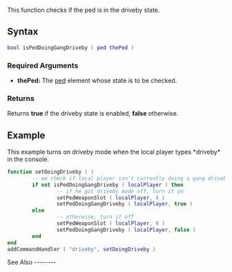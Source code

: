 This function checks if the ped is in the driveby state.

Syntax
------

``` lua
bool isPedDoingGangDriveby ( ped thePed )
```

### Required Arguments

-   **thePed:** The [ped](/ped.md "wikilink") element whose state is to be checked.

### Returns

Returns **true** if the driveby state is enabled, **false** otherwise.

Example
-------

<section name="Client" class="client" show="true">
This example turns on driveby mode when the local player types *driveby* in the console.

``` lua
function setDoingDriveby ( )
        -- we check if local player isn't currently doing a gang driveby
        if not isPedDoingGangDriveby ( localPlayer ) then
                -- if he got driveby mode off, turn it on
                setPedWeaponSlot ( localPlayer, 4 )
                setPedDoingGangDriveby ( localPlayer, true )
        else
                -- otherwise, turn it off
                setPedWeaponSlot ( localPlayer, 0 )
                setPedDoingGangDriveby ( localPlayer, false )
        end
end
addCommandHandler ( "driveby", setDoingDriveby )
```

</section>
See Also
--------
